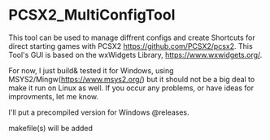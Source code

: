 # PCSX2_MultiConfigTool

This tool can be used to manage diffrent configs and create Shortcuts for direct starting games with PCSX2 https://github.com/PCSX2/pcsx2.
This Tool's GUI is based on the wxWidgets Library, https://www.wxwidgets.org/.

For now, I just build& tested it for Windows, using MSYS2/Mingw(https://www.msys2.org/) but it should not be a big deal to make it run on Linux as well.
If you occur any problems, or have ideas for improvments, let me know.

I'll put a precompiled version for Windows @releases.

makefile(s) will be added
